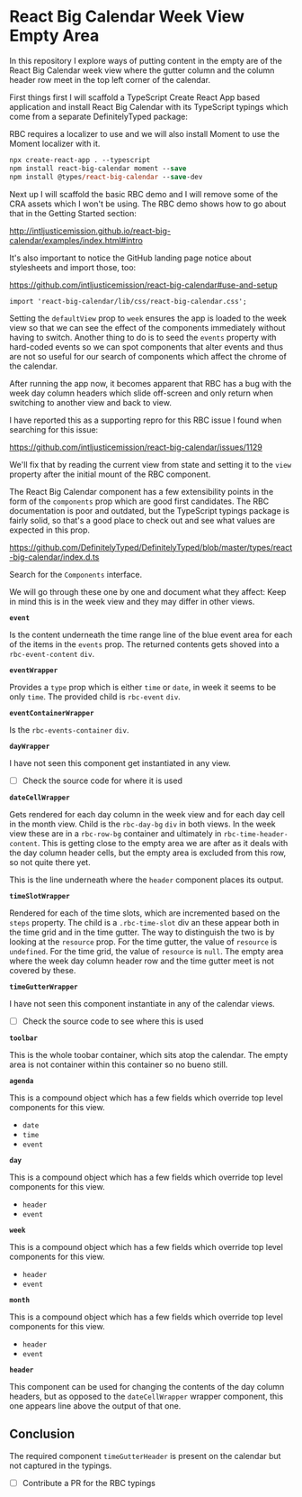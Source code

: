 # React Big Calendar Week View Empty Area

In this repository I explore ways of putting content in the empty are of the React Big Calendar
week view where the gutter column and the column header row meet in the top left corner of the
calendar.

First things first I will scaffold a TypeScript Create React App based application and install React
Big Calendar with its TypeScript typings which come from a separate DefinitelyTyped package:

RBC requires a localizer to use and we will also install Moment to use the Moment localizer with it.

```ps
npx create-react-app . --typescript
npm install react-big-calendar moment --save
npm install @types/react-big-calendar --save-dev
```

Next up I will scaffold the basic RBC demo and I will remove some of the CRA assets which I won't be
using. The RBC demo shows how to go about that in the Getting Started section:

http://intljusticemission.github.io/react-big-calendar/examples/index.html#intro

It's also important to notice the GitHub landing page notice about stylesheets and import those, too:

https://github.com/intljusticemission/react-big-calendar#use-and-setup

`import 'react-big-calendar/lib/css/react-big-calendar.css';`

Setting the `defaultView` prop to `week` ensures the app is loaded to the week view so that we can
see the effect of the components immediately without having to switch. Another thing to do is to
seed the `events` property with hard-coded events so we can spot components that alter events and
thus are not so useful for our search of components which affect the chrome of the calendar.

After running the app now, it becomes apparent that RBC has a bug with the week day column headers
which slide off-screen and only return when switching to another view and back to view.

I have reported this as a supporting repro for this RBC issue I found when searching for this issue:

https://github.com/intljusticemission/react-big-calendar/issues/1129

We'll fix that by reading the current view from state and setting it to the `view` property after
the initial mount of the RBC component.

The React Big Calendar component has a few extensibility points in the form of the `components` prop
which are good first candidates. The RBC documentation is poor and outdated, but the TypeScript
typings package is fairly solid, so that's a good place to check out and see what values are
expected in this prop.

https://github.com/DefinitelyTyped/DefinitelyTyped/blob/master/types/react-big-calendar/index.d.ts

Search for the `Components` interface.

We will go through these one by one and document what they affect:
Keep in mind this is in the week view and they may differ in other views.

**`event`**

Is the content underneath the time range line of the blue event area for each of the items in the
`events` prop. The returned contents gets shoved into a `rbc-event-content` `div`.

**`eventWrapper`**

Provides a `type` prop which is either `time` or `date`, in week it seems to be only `time`.
The provided child is `rbc-event` `div`.

**`eventContainerWrapper`**

Is the `rbc-events-container` `div`.

**`dayWrapper`**

I have not seen this component get instantiated in any view.

- [ ] Check the source code for where it is used

**`dateCellWrapper`**

Gets rendered for each day column in the week view and for each day cell in the month view.
Child is the `rbc-day-bg` `div` in both views.
In the week view these are in a `rbc-row-bg` container and ultimately in `rbc-time-header-content`.
This is getting close to the empty area we are after as it deals with the day column header cells,
but the empty area is excluded from this row, so not quite there yet.

This is the line underneath where the `header` component places its output.

**`timeSlotWrapper`**

Rendered for each of the time slots, which are incremented based on the `steps` property.
The child is a `.rbc-time-slot` div an these appear both in the time grid and in the time gutter.
The way to distinguish the two is by looking at the `resource` prop.
For the time gutter, the value of `resource` is `undefined`.
For the time grid, the value of `resource` is `null`.
The empty area where the week day column header row and the time gutter meet is not covered by these.

**`timeGutterWrapper`**

I have not seen this component instantiate in any of the calendar views.

- [ ] Check the source code to see where this is used

**`toolbar`**

This is the whole toobar container, which sits atop the calendar. The empty area
is not container within this container so no bueno still.

**`agenda`**

This is a compound object which has a few fields which override top level components for this view.

- `date`
- `time`
- `event`

**`day`**

This is a compound object which has a few fields which override top level components for this view.

- `header`
- `event`

**`week`**

This is a compound object which has a few fields which override top level components for this view.

- `header`
- `event`

**`month`**

This is a compound object which has a few fields which override top level components for this view.

- `header`
- `event`

**`header`**

This component can be used for changing the contents of the day column headers, but as opposed to
the `dateCellWrapper` wrapper component, this one appears line above the output of that one.

## Conclusion

The required component `timeGutterHeader` is present on the calendar but not captured in the typings.

- [ ] Contribute a PR for the RBC typings
